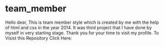 # team_member
Hello dear, This is team member style which is created by me with the help of html and css in the year 2014. It was third project that I have done by myself in very starting stage. Thank you for your time to visit my profile. To Visist this Repository Click Here:
